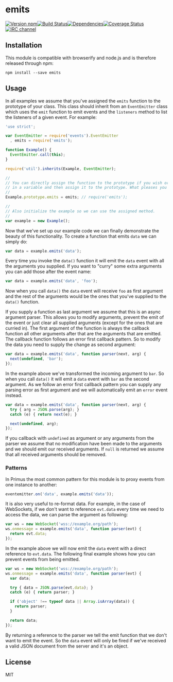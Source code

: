 # emits

[![Version npm](http://img.shields.io/npm/v/emits.svg?style=flat-square)](http://browsenpm.org/package/emits)[![Build Status](http://img.shields.io/travis/primus/emits/master.svg?style=flat-square)](https://travis-ci.org/primus/emits)[![Dependencies](https://img.shields.io/david/primus/emits.svg?style=flat-square)](https://david-dm.org/primus/emits)[![Coverage Status](http://img.shields.io/coveralls/primus/emits/master.svg?style=flat-square)](https://coveralls.io/r/primus/emits?branch=master)[![IRC channel](http://img.shields.io/badge/IRC-irc.freenode.net%23primus-00a8ff.svg?style=flat-square)](http://webchat.freenode.net/?channels=primus)

## Installation

This module is compatible with browserify and node.js and is therefore released
through npm:

```
npm install --save emits
```

## Usage

In all examples we assume that you've assigned the `emits` function to the
prototype of your class. This class should inherit from an `EventEmitter` class
which uses the `emit` function to emit events and the `listeners` method to list
the listeners of a given event. For example:

```js
'use strict';

var EventEmitter = require('events').EventEmitter
  , emits = require('emits');

function Example() {
  EventEmitter.call(this);
}

require('util').inherits(Example, EventEmitter);

//
// You can directly assign the function to the prototype if you wish or store it
// in a variable and then assign it to the prototype. What pleases you more.
//
Example.prototype.emits = emits; // require('emits');

//
// Also initialize the example so we can use the assigned method.
//
var example = new Example();
```

Now that we've set up our example code we can finally demonstrate the beauty of
this functionality. To create a function that emits `data` we can simply do:

```js
var data = example.emits('data');
```

Every time you invoke the `data()` function it will emit the `data` event with
all the arguments you supplied. If you want to "curry" some extra arguments you
can add those after the event name:

```js
var data = example.emits('data', 'foo');
```

Now when you call `data()` the `data` event will receive `foo` as first argument
and the rest of the arguments would be the ones that you've supplied to the
`data()` function.

If you supply a function as last argument we assume that this is an async
argument parser. This allows you to modify arguments, prevent the emit of the
event or just clear all supplied arguments (except for the ones that are curried
in). The first argument of the function is always the callback function all
other arguments after that are the arguments that are emitted. The callback
function follows an error first callback pattern. So to modify the data you need
to supply the change as second argument:

```js
var data = example.emits('data', function parser(next, arg) {
  next(undefined, 'bar');
});
```

In the example above we've transformed the incoming argument to `bar`. So when
you call `data()` it will emit a `data` event with `bar` as the second argument.
As we follow an error first callback pattern you can supply any parsing error as
first argument and we will automatically emit an `error` event instead.

```js
var data = example.emits('data', function parser(next, arg) {
  try { arg = JSON.parse(arg); }
  catch (e) { return next(e); }

  next(undefined, arg);
});
```

If you callback with `undefined` as argument or any arguments from the parser we
assume that no modification have been made to the arguments and we should emit
our received arguments. If `null` is returned we assume that all received
arguments should be removed.

### Patterns

In Primus the most common pattern for this module is to proxy events from one
instance to another:

```js
eventemitter.on('data', example.emits('data'));
```

It is also very useful to re-format data. For example, in the case of WebSockets,
if we don't want to reference `evt.data` every time we need to access the data,
we can parse the argument as following:

```js
var ws = new WebSocket('wss://example.org/path');
ws.onmessage = example.emits('data', function parser(evt) {
  return evt.data;
});
```

In the example above we will now emit the `data` event with a direct reference
to `evt.data`. The following final example shows how you can prevent events
from being emitted.

```js
var ws = new WebSocket('wss://example.org/path');
ws.onmessage = example.emits('data', function parser(evt) {
  var data;

  try { data = JSON.parse(evt.data); }
  catch (e) { return parser; }

  if ('object' !== typeof data || Array.isArray(data)) {
    return parser;
  }

  return data;
});
```

By returning a reference to the parser we tell the emit function that we
don't want to emit the event. So the `data` event will only be fired if
we've received a valid JSON document from the server and it's an object.

## License

MIT
